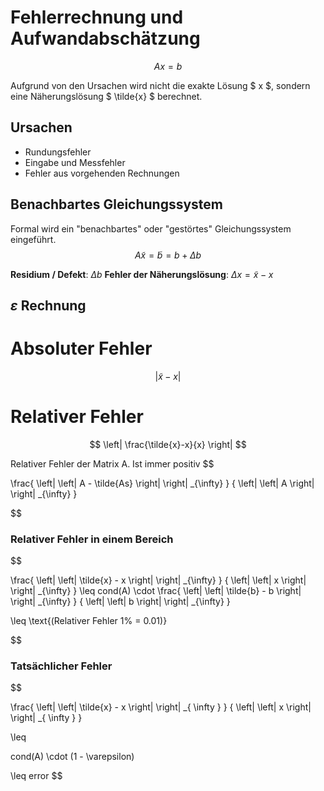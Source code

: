 # Fehlerrechnung und Aufwandabschätzung
$$
	Ax = b
$$

Aufgrund von den Ursachen wird nicht die exakte Lösung $ x $, sondern eine Näherungslösung $ \tilde{x} $ berechnet.

## Ursachen
- Rundungsfehler
- Eingabe und Messfehler
- Fehler aus vorgehenden Rechnungen

## Benachbartes Gleichungssystem
Formal wird ein "benachbartes" oder "gestörtes" Gleichungssystem eingeführt.
$$
A \tilde{x} = \tilde{b} = b+ \Delta b
$$

**Residium / Defekt**: $\Delta b$
**Fehler der Näherungslösung**: $\Delta x = \tilde{x} - x$

## $\varepsilon$ Rechnung 


# Absoluter Fehler

$$|\tilde{x} - x|$$

# Relativer Fehler

$$
\left|
\frac{\tilde{x}-x}{x}
\right|
$$


Relativer Fehler der Matrix A.
Ist immer positiv
$$

\frac{
	\left|
	\left|
	A - \tilde{As}
	\right|
	\right|
	_{\infty}
}
{
	\left|
	\left|
	A
	\right|
	\right|
	_{\infty}
}

$$

### Relativer Fehler in einem Bereich

$$

\frac{
	\left|
	\left|
	\tilde{x} - x
	\right|
	\right|
	_{\infty}
}
{
	\left|
	\left|
	x
	\right|
	\right|
	_{\infty}
}
\leq
cond(A) \cdot
\frac{
	\left|
	\left|
	\tilde{b} - b
	\right|
	\right|
	_{\infty}
}
{
	\left|
	\left|
	b
	\right|
	\right|
	_{\infty}
}

\leq
\text{(Relativer Fehler 1\% = 0.01)}

$$
### Tatsächlicher Fehler

$$

\frac{
	\left|
	\left|
		\tilde{x} - x
	\right|
	\right|	
	_{
		\infty
	}
}
{
	\left|
	\left|
		x
	\right|
	\right|	
	_{
		\infty
	}
}

\leq

cond(A)
\cdot
(1 - \varepsilon)

\leq
error
$$
